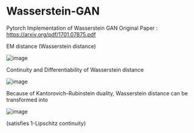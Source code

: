 # Wasserstein-GAN
Pytorch Implementation of Wasserstein GAN
Original Paper : https://arxiv.org/pdf/1701.07875.pdf


EM distance (Wasserstein distance)

![image](https://user-images.githubusercontent.com/69974410/187249143-b3aaba14-c066-48ca-ad8f-502a23881227.png)



Continuity and Differentiability of Wasserstein distance

![image](https://user-images.githubusercontent.com/69974410/187249248-e60ed047-f880-40f4-8b0c-6b2f28d1c18c.png)



Because of Kantorovich-Rubinstein duality, Wasserstein distance can be transformed into

![image](https://user-images.githubusercontent.com/69974410/187249561-9ad3a745-4e1c-475a-9612-e3d13a9bc528.png)

(satisfies  1-Lipschitz continuity)
